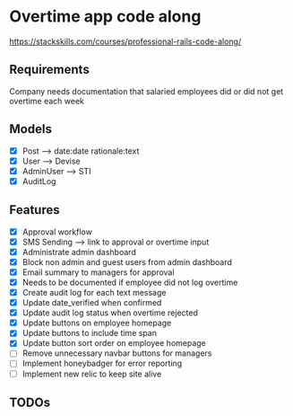# Overtime app code along

<https://stackskills.com/courses/professional-rails-code-along/>

## Requirements

Company needs documentation that salaried employees did or did not get overtime
each week

## Models

- [x] Post --> date:date rationale:text
- [x] User --> Devise
- [x] AdminUser --> STI
- [x] AuditLog

## Features

- [x] Approval workflow
- [x] SMS Sending --> link to approval or overtime input
- [x] Administrate admin dashboard
- [x] Block non admin and guest users from admin dashboard
- [x] Email summary to managers for approval
- [x] Needs to be documented if employee did not log overtime
- [x] Create audit log for each text message
- [x] Update date_verified when confirmed
- [x] Update audit log status when overtime rejected
- [x] Update buttons on employee homepage
- [x] Update buttons to include time span
- [x] Update button sort order on employee homepage
- [ ] Remove unnecessary navbar buttons for managers
- [ ] Implement honeybadger for error reporting
- [ ] Implement new relic to keep site alive

## TODOs
